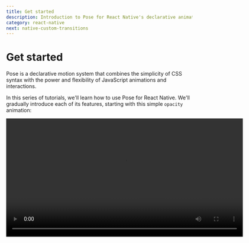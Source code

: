 ```yaml
---
title: Get started
description: Introduction to Pose for React Native's declarative animation interface
category: react-native
next: native-custom-transitions
---
```


# Get started

Pose is a declarative motion system that combines the simplicity of CSS syntax with the power and flexibility of JavaScript animations and interactions.

In this series of tutorials, we'll learn how to use Pose for React Native. We'll gradually introduce each of its features, starting with this simple `opacity` animation:

<Video src="/static/videos/native-get-started.mp4" height="320" />

<TOC />

## Setup

Install Pose for React Native in your React Native project:

### npm

```bash
npm install react-native-pose
```

### yarn

```bash
yarn add react-native-pose
```

## The "Hello World" animation

In Pose for React Native, we create animated components by importing `posed` from `react-native-posed`:

```javascript
import posed from 'react-native-pose';
```

`posed` can create [animated versions of any component](/pose/api/native-posed), but it has built-in support for `View`, `Text`, `Image`, and `ScrollView`:

```javascript
const Box = posed.View();
```

We can pass a [a configuration object](/pose/api/native-config) to the posed component that defines visual states, or "poses", that our component can be in:

```javascript
const Box = posed.View({
  visible: { opacity: 1 },
  hidden: { opacity: 0 }
});
```

This `Box` component can be animated between `'hidden'` and `'visible'` poses by passing it a `pose` property on render:

```javascript
export default ({ isVisible }) => (
  <Box style={styles.box} pose={isVisible ? 'visible' : 'hidden'} />
)
```

And that's it! By switching `isVisible`, your `Box` component will animate in and out.

## But wait, where did we define the animation?

Short answer: we didn't.

More helpful answer: By default, Pose **doesn't require you to explicitly define the animations** used to transition between two states.

Instead, it automatically selects a React Animated animation based on the property being animated.

These animations have been designed to create snappy and playful interfaces. Physical motion uses `spring` to maintain velocity between animations, whereas properties like `opacity` use a `tween`.

However, there will always be situations where we need greater control over our animations. For that, we can define [custom transitions](/pose/learn/native-custom-transitions).

